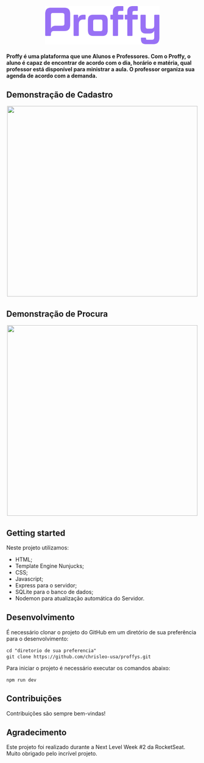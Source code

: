 <p align="center">
  <img width="300" height="100" src="https://raw.githubusercontent.com/chrisleo-usa/proffys/master/public/images/logo-purple.png">
</p>

#### Proffy é uma plataforma que une Alunos e Professores. Com o Proffy, o aluno é capaz de encontrar de acordo com o dia, horário e matéria, qual professor está disponível para ministrar a aula. O professor organiza sua agenda de acordo com a demanda. 


## Demonstração de Cadastro
<p align="center">
  <img width="500" height="500" src="https://raw.githubusercontent.com/chrisleo-usa/Gifs/master/ProffyGifs/Proffy-classes1.0.gif?token=AMKT7JI3VVRH5WD7C6CMGQ27GGKCS">
</p>

## Demonstração de Procura
<p align="center">
  <img width="500" height="500" src="https://raw.githubusercontent.com/chrisleo-usa/Gifs/master/ProffyGifs/Proffy1.0.gif?token=AMKT7JLWVT77ATBZSDEJLN27GGIVY">
</p>




## Getting started

Neste projeto utilizamos:

* HTML;
* Template Engine Nunjucks;
* CSS;
* Javascript;
* Express para o servidor;
* SQLite para o banco de dados;
* Nodemon para atualização automática do Servidor. 


## Desenvolvimento

É necessário clonar o projeto do GitHub em um diretório de sua preferência para o desenvolvimento:
```shell
cd "diretorio de sua preferencia"
git clone https://github.com/chrisleo-usa/proffys.git
```

Para iniciar o projeto é necessário executar os comandos abaixo:
```shell
npm run dev
```

## Contribuições

Contribuições são sempre bem-vindas!

## Agradecimento

Este projeto foi realizado durante a Next Level Week #2 da RocketSeat. Muito obrigado pelo incrível projeto. 
